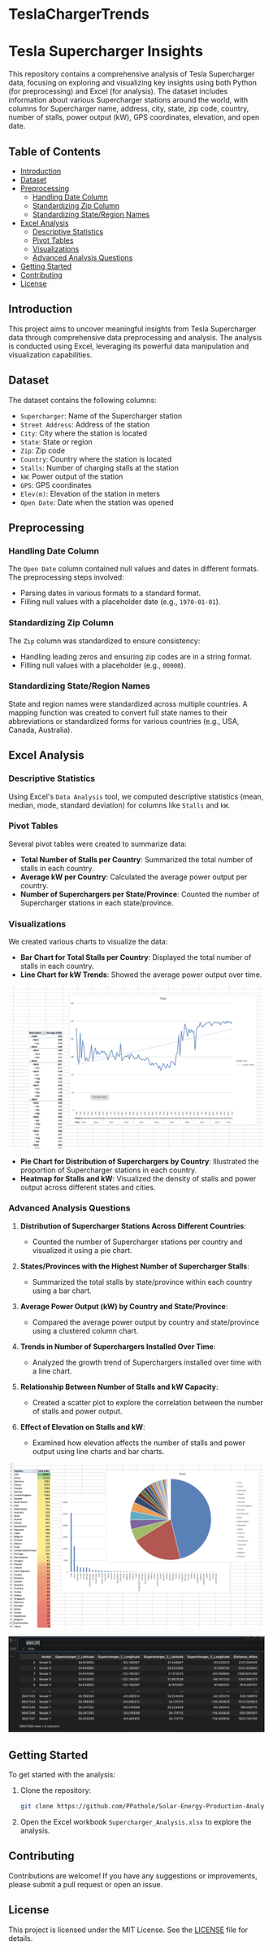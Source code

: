 # TeslaChargerTrends

# Tesla Supercharger Insights

This repository contains a comprehensive analysis of Tesla Supercharger data, focusing on exploring and visualizing key insights using both Python (for preprocessing) and Excel (for analysis). The dataset includes information about various Supercharger stations around the world, with columns for Supercharger name, address, city, state, zip code, country, number of stalls, power output (kW), GPS coordinates, elevation, and open date.

## Table of Contents

- [Introduction](#introduction)
- [Dataset](#dataset)
- [Preprocessing](#preprocessing)
  - [Handling Date Column](#handling-date-column)
  - [Standardizing Zip Column](#standardizing-zip-column)
  - [Standardizing State/Region Names](#standardizing-state-region-names)
- [Excel Analysis](#excel-analysis)
  - [Descriptive Statistics](#descriptive-statistics)
  - [Pivot Tables](#pivot-tables)
  - [Visualizations](#visualizations)
  - [Advanced Analysis Questions](#advanced-analysis-questions)
- [Getting Started](#getting-started)
- [Contributing](#contributing)
- [License](#license)

## Introduction

This project aims to uncover meaningful insights from Tesla Supercharger data through comprehensive data preprocessing and analysis. The analysis is conducted using Excel, leveraging its powerful data manipulation and visualization capabilities.

## Dataset

The dataset contains the following columns:

- `Supercharger`: Name of the Supercharger station
- `Street Address`: Address of the station
- `City`: City where the station is located
- `State`: State or region
- `Zip`: Zip code
- `Country`: Country where the station is located
- `Stalls`: Number of charging stalls at the station
- `kW`: Power output of the station
- `GPS`: GPS coordinates
- `Elev(m)`: Elevation of the station in meters
- `Open Date`: Date when the station was opened

## Preprocessing

### Handling Date Column

The `Open Date` column contained null values and dates in different formats. The preprocessing steps involved:

- Parsing dates in various formats to a standard format.
- Filling null values with a placeholder date (e.g., `1970-01-01`).

### Standardizing Zip Column

The `Zip` column was standardized to ensure consistency:

- Handling leading zeros and ensuring zip codes are in a string format.
- Filling null values with a placeholder (e.g., `00000`).

### Standardizing State/Region Names

State and region names were standardized across multiple countries. A mapping function was created to convert full state names to their abbreviations or standardized forms for various countries (e.g., USA, Canada, Australia).

## Excel Analysis

### Descriptive Statistics

Using Excel's `Data Analysis` tool, we computed descriptive statistics (mean, median, mode, standard deviation) for columns like `Stalls` and `kW`.

### Pivot Tables

Several pivot tables were created to summarize data:

- **Total Number of Stalls per Country**: Summarized the total number of stalls in each country.
- **Average kW per Country**: Calculated the average power output per country.
- **Number of Superchargers per State/Province**: Counted the number of Supercharger stations in each state/province.

### Visualizations

We created various charts to visualize the data:

- **Bar Chart for Total Stalls per Country**: Displayed the total number of stalls in each country.
- **Line Chart for kW Trends**: Showed the average power output over time.

![KWh Trend](https://github.com/PPathole/TeslaChargerTrends/blob/main/Screenshot%202024-07-12%20at%2021.32.36.png)

- **Pie Chart for Distribution of Superchargers by Country**: Illustrated the proportion of Supercharger stations in each country.
- **Heatmap for Stalls and kW**: Visualized the density of stalls and power output across different states and cities.

### Advanced Analysis Questions

1. **Distribution of Supercharger Stations Across Different Countries**:
   - Counted the number of Supercharger stations per country and visualized it using a pie chart.

2. **States/Provinces with the Highest Number of Supercharger Stalls**:
   - Summarized the total stalls by state/province within each country using a bar chart.

3. **Average Power Output (kW) by Country and State/Province**:
   - Compared the average power output by country and state/province using a clustered column chart.

4. **Trends in Number of Superchargers Installed Over Time**:
   - Analyzed the growth trend of Superchargers installed over time with a line chart.

5. **Relationship Between Number of Stalls and kW Capacity**:
   - Created a scatter plot to explore the correlation between the number of stalls and power output.

6. **Effect of Elevation on Stalls and kW**:
   - Examined how elevation affects the number of stalls and power output using line charts and bar charts.
  
![Supercharger Analysis](https://github.com/PPathole/TeslaChargerTrends/blob/main/Screenshot%202024-07-12%20at%2021.32.09.png)

![Gaps](https://github.com/PPathole/TeslaChargerTrends/blob/main/Screenshot%202024-07-14%20at%2014.56.58.png)

## Getting Started

To get started with the analysis:

1. Clone the repository:
   ```sh
   git clone https://github.com/PPathole/Solar-Energy-Production-Analysis.git
   ```
2. Open the Excel workbook `Supercharger_Analysis.xlsx` to explore the analysis.

## Contributing

Contributions are welcome! If you have any suggestions or improvements, please submit a pull request or open an issue.

## License

This project is licensed under the MIT License. See the [LICENSE](LICENSE) file for details.
